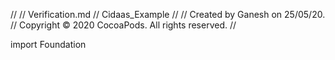 //
//  Verification.md
//  Cidaas_Example
//
//  Created by Ganesh on 25/05/20.
//  Copyright © 2020 CocoaPods. All rights reserved.
//

import Foundation

